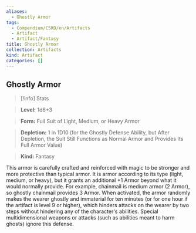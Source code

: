 ```yaml
---
aliases:
  - Ghostly Armor
tags:
  - Compendium/CSRD/en/Artifacts
  - Artifact
  - Artifact/Fantasy
title: Ghostly Armor
collection: Artifacts
kind: Artifact
categories: []
---
```

## Ghostly Armor    
>[!info] Stats    
> **Level:** 1d6+3    
> **Form:** Full Suit of Light, Medium, or Heavy Armor    
> **Depletion:** 1 in 1D10 (for the Ghostly Defense Ability, but After Depletion, the Suit Still Functions as Normal Armor and Provides Its Full Armor Value)    
> **Kind:** Fantasy  
    
This armor is carefully crafted and reinforced with magic to be stronger and more protective than typical armor. It is armor according to its type (light, medium, or heavy), but it grants an additional +1 Armor beyond what it would normally provide. For example, chainmail is medium armor (2 Armor), so ghostly chainmail provides 3 Armor. When activated, the armor randomly makes the wearer ghostly and immaterial for ten minutes (or for one hour if the artifact is level 9 or higher), which hinders attacks on the wearer by two steps without hindering any of the character's abilities. Special multidimensional weapons or attacks (such as abilities meant to harm ghosts) ignore this defense.